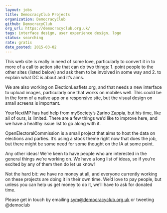 ```yaml
---
layout: jobs
title: DemocracyClub Projects
organization: DemocracyClub
github: DemocracyClub
org_url: https://democracyclub.org.uk/
tags: interface design, user experience design, logo
status: searching
rate: gratis
date_posted: 2015-03-02
---
```


This web site is really in need of some love, particularly to convert it in to more of a call to action site that can do two things: 1. point people to the other sites (listed below) and ask them to be involved in some way and 2. to explain what DC is about and it’s aims.

We are also working on ElectionLeaflets.org, and that needs a new interface to upload images, particularly one that works on mobiles well. This could be in the form of a native app or a responsive site, but the visual design on small screens is important.

YourNextMP has had help from mySociety’s Zarino Zappia, but his time, like all of ours, is limited. There are a few things we’d like to improve here, and we have a healthy issue list to go along with it.

OpenElectoralCommission is a small project that aims to host the data on elections and parties. It’s using a stock theme right now that does the job, but there might be some need for some thought on the IA at some point.

Any other ideas! We’re keen to have people who are interested in the general things we’re working on. We have a long list of ideas, so if you’re excited by any of them then do let us know!

Not the hard bit: we have no money at all, and everyone currently working on these projects are doing it in their own time. We’d love to pay people, but unless you can help us get money to do it, we’ll have to ask for donated time.

Please get in touch by emailing sym@democracyclub.org.uk or tweeting @democlub
